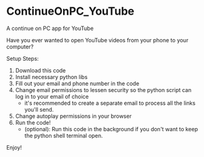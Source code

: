 # ContinueOnPC_YouTube
A continue on PC app for YouTube

Have you ever wanted to open YouTube videos from your phone to your computer?

Setup Steps:
1. Download this code
2. Install necessary python libs
3. Fill out your email and phone number in the code
4. Change email permissions to lessen security so the python script can log in to your email of choice
    - it's recommended to create a separate email to process all the links you'll send.
5. Change autoplay permissions in your browser
6. Run the code!
    - (optional): Run this code in the background if you don't want to keep the python shell terminal open.
  
  Enjoy!
